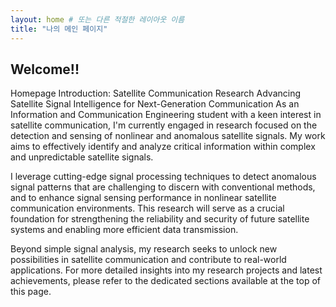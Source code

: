 ```yaml
---
layout: home # 또는 다른 적절한 레이아웃 이름
title: "나의 메인 페이지"
---
```


## Welcome!!

Homepage Introduction: Satellite Communication Research
Advancing Satellite Signal Intelligence for Next-Generation Communication
As an Information and Communication Engineering student with a keen interest in satellite communication, I'm currently engaged in research focused on the detection and sensing of nonlinear and anomalous satellite signals. My work aims to effectively identify and analyze critical information within complex and unpredictable satellite signals.

I leverage cutting-edge signal processing techniques to detect anomalous signal patterns that are challenging to discern with conventional methods, and to enhance signal sensing performance in nonlinear satellite communication environments. This research will serve as a crucial foundation for strengthening the reliability and security of future satellite systems and enabling more efficient data transmission.

Beyond simple signal analysis, my research seeks to unlock new possibilities in satellite communication and contribute to real-world applications. For more detailed insights into my research projects and latest achievements, please refer to the dedicated sections available at the top of this page.